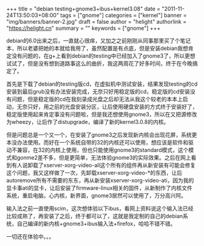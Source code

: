 +++
title = "debian testing+gnome3+ibus+kernel3.08"
date = "2011-11-24T13:50:03+08:00"
tags = ["gnome"]
categories = ["kernel"]
banner = "img/banners/banner-2.jpg"
draft = false
author = "helight"
authorlink = "https://helight.cn"
summary = ""
keywords = ["gnome"]
+++

debian的6.0出来之后，一直就心很痒，又加之之前刚刚从同事那里买了个笔记本，所以老婆把她的本就给我用了，虽然配置是有点底，但是安装debian我想肯定没有问题的，在g+上看到debian的testing中已经加入了gnome3了，所以更想试试了，但是没有想到道路事这么的曲折，我这两周花了好多时间，终于在今晚搞定了。
<!--more-->
首先是下载了debian的testing版cd，在虚拟机中测试安装，结果发现testing的cd安装到最后grub没有办法安装完成，无奈只好用稳定版的cd，稳定版的cd安装没有问题，但是稳定版的cd在我刻录成光盘之后却无法从我这个较老的本本上启动，无奈只好，用之前的光盘安装分区，让后使用硬盘安装的方式终于安装好了，稳定版使用起来肯定事没有问题啦，但是我还想使用gnome3，所以在又把源修改为wheezy，让后作了distupgrade，编译了新的kernel3.0.8的内核。

但是问题总是一个又一个，在安装了gnome3之后发现新内核会出现花屏，系统更本没办法使用。而好在一个系统自带的32的内核还可以使用，想应该是软件和驱动不兼容，在32的内核上使用，但也只能使用gnome3的standard模式，这个模式和gonme2差不多，但是更简单，无法体验gnome3的实际效果。之后在网上看到有人说卸载了xserver-xorg-video-all这个所有的组件再从新安装有可能会修复这个问题，我又这样做了一次，先卸载xserver-xorg-video-*的东西，让后autoremove所有不需要的东东，再从新安装xserver-xorg-video-ati，因为我的显卡事ati的显卡，让后安装了firmware-linux相关的固件，从新制作了内核文件系统，重启电脑，心内核，新界面，gnome3居然可以使用了，万分高兴阿。

输入法之前一直使用scim，这次想体验以下ibus，看网上资料说这个输入法已经比较成熟了，再安装了之后，终于都可以了，这就是我定制的自己的debian系统，自己编译的新内核+gnome3+ibus输入法+firefox，哈哈不错不错。

一切还在体验中。。。